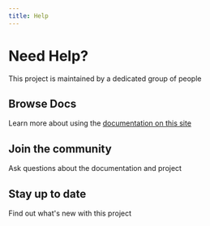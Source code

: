 ```yaml
---
title: Help
---
```


# Need Help?

This project is maintained by a dedicated group of people

<div class="container">
  <div class="row">
    <div class="col">
      <h2>Browse Docs</h2>
      Learn more about using the <a href="/docs">documentation on this site</a>
    </div>
    <div class="col">
      <h2>Join the community</h2>
      <p>Ask questions about the documentation and project</p>
    </div>
      <div class="col">
      <h2>Stay up to date</h2>
      <p>Find out what's new with this project</p>
    </div>
  </div>
</div>
